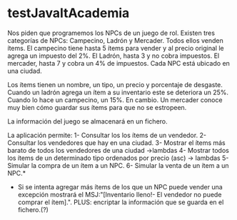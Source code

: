 # testJavaItAcademia

Nos piden que programemos los NPCs de un juego de rol. 
Existen tres categorías de NPCs: 
    Campecino, Ladrón y Mercader. Todos ellos venden ítems. 
        El campecino tiene hasta 5 ítems para vender y al precio original le agrega un impuesto del 2%. 
        El Ladrón, hasta 3 y no cobra impuestos. 
        El mercader, hasta 7 y cobra un 4% de impuestos. Cada NPC está ubicado en una ciudad.
        
   Los ítems tienen un nombre, un tipo, un precio y porcentaje de desgaste. 
      Cuando un ladrón agrega un ítem a su inventario este se deteriora un 25%. 
      Cuando lo hace un campecino, un 15%. En cambio. 
      Un mercader conoce muy bien cómo guardar sus ítems para que no se estropeen. 
   
   La información del juego se almacenará en un fichero.

La aplicación permite:
1- Consultar los los ítems de un vendedor.
2- Consultar los vendedores que hay en una ciudad.
3- Mostrar el ítems más barato de todos los vendedores de una ciudad ->lambdas
4- Mostrar todos los ítems de un determinado tipo ordenados por precio (asc) -> lambdas
5- Simular la compra de un ítem a un NPC.
6- Simular la venta de un ítem a un NPC.*


* Si se intenta agregar más ítems de los que un NPC puede vender una excepción mostrará el MSJ:"[Inventario lleno!- El vendedor no puede comprar el ítem].".
PLUS: encriptar la información que se guarda en el fichero.(?)

